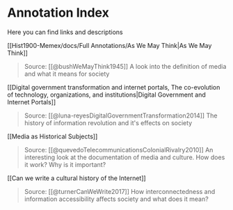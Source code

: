 # Annotation Index
Here you can find links and descriptions 

[[Hist1900-Memex/docs/Full Annotations/As We May Think|As We May Think]]
> Source: [[@bushWeMayThink1945]]
>A look into the definition of media and what it means for society

[[Digital government transformation and internet portals, The co-evolution of technology, organizations, and institutions|Digital Government and Internet Portals]]
> Source: [[@luna-reyesDigitalGovernmentTransformation2014]]
>The history of information revolution and it's effects on society

[[Media as Historical Subjects]] 
> Source: [[@quevedoTelecommunicationsColonialRivalry2010]]
>An interesting look at the documentation of media and culture. How does it work? Why is it important?


[[Can we write a cultural history of the Internet]]
> Source: [[@turnerCanWeWrite2017]]
>How interconnectedness and information accessibility affects society and what does it mean?